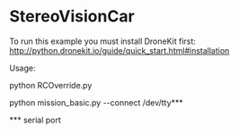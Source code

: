 # StereoVisionCar

To run this example you must install DroneKit first:
  http://python.dronekit.io/guide/quick_start.html#installation
  
Usage: 

  python RCOverride.py
  
  python mission_basic.py --connect /dev/tty***
 
  *** serial port
  
  
  
